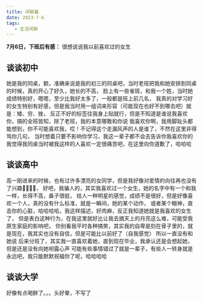```yaml
---
title: 闲聊篇
date: 2023-7-6
tags:
   - 生活闲聊
---
```




**7月6日，下班后有感：**
很想说说我以前喜欢过的女生


## 谈谈初中
她是我的同桌，额，准确来说是我的初三的同桌吧，当时老班把我和她安排到同桌的时候，真的开心了好久，她长的不高，
脸上有一些雀斑，和我一个姓，当时她成绩特别好，嗯嗯，至少比我好太多了，一般都是班上前几名，
我真的对学习好的女生特别有好感，但是我当时用一组词来形容（可能现在也好不到哪去吧）就是：矮、穷、挫，
反正不好的标签往我身上贴就行，但是不知道是谁说我喜欢你，搞的全班皆知，除了老班，我的本意哪敢和你说
我喜欢你啊，我用脚趾头都能想到，你不可能喜欢我，哎！不记得这个走漏风声的人是谁了，不然在这里非得骂你几句，
当时想着只要不影响你学习，我这一辈子都不会去告诉你我喜欢你的
我觉得我同桌当时被我这样的人喜欢一定很痛苦吧，在这里向你道歉了，哈哈哈




## 谈谈高中
高一刚进来的时候，也有过许多漂亮的女同学，但是我好像对爱情的向往再也没有了兴趣😮‍💨😮‍💨，
好吧，我骗人的，其实我喜欢过一个女生，她的名字中有一个和我一样，长得不高，鼻子很挺，
给人一种明星的感觉，成绩不是很好，但是好像喜欢一个人，真的没有什么标准，就是一瞬间，她的某个动作，
或者某个眼神，直击你的心脏，哈哈哈哈，我这样描述，好肉麻，反正我知道她就是我喜欢的女生了，
但是表白这种行为，在我这里就好比让我去摘天上的月亮这么难，可能受我原生家庭的影响吧，
你别看我平时各种搞笑，其实我的自卑是刻在骨子里的，就是现在，我其实也没有自信，但是可能比以前好了（自我感觉）
所以一直没有和她说
后来分班了，其实我一直喜欢着她，直到现在毕业，我承认还是会想起她，但是还是没有向她袒露心声
可能有些事情错过了就是一辈子，有些人一转身就是永远吧，我只能默默祝福你了呢，哈哈哈哈



## 谈谈大学
好像有点喝醉了。。。头好晕，不写了

